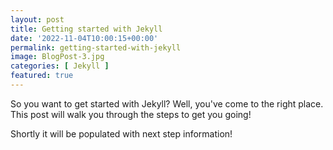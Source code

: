 ```yaml
---
layout: post
title: Getting started with Jekyll
date: '2022-11-04T10:00:15+00:00'
permalink: getting-started-with-jekyll
image: BlogPost-3.jpg
categories: [ Jekyll ]
featured: true
---
```


So you want to get started with Jekyll? Well, you've come to the right place. This post will walk you through the steps to get you going!

Shortly it will be populated with next step information!

